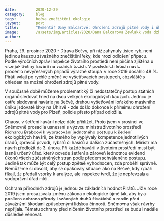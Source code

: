 ```yaml
---
date:         2020-12-29
category:     blog
tags:         bečva znečištění ekologie
layout:       post
title:        "Komentář Dany Balcarové: Ohrožení zdrojů pitné vody i úhyn tisíců ryb kvůli znečištění řek: Viníci stále unikají, Piráti chtějí lepší postupy ve vyšetřování"
image:        /assets/img/articles/2020/Dana Balcarova Zewlakk voda dzban.jpg
author:       
---
```


Praha, 29. prosince 2020 - Otrava Bečvy, při níž zahynuly tisíce ryb, není jedinou kauzou závažného znečištění řeky, kde hrozí odložení případu. Podle výročních zpráv Inspekce životního prostředí není příčina zjištěna u více jak třetiny havárií na vodních tocích. V posledních letech navíc procento nevyřešených případů výrazně stoupá, v roce 2019 dosáhlo 48 %. Piráti volají po rychlé změně ve vyšetřovacích postupech, obzvláště s ohledem na možné ohrožení zdrojů pitné vody.


V současné době můžeme problematický či nedostatečný postup státních orgánů sledovat hned na dvou velkých ekologických kauzách. Jednou je ostře sledovaná havárie na Bečvě, druhou vyšetřování loňského masivního úniku jedovaté látky na Úhlavě - zde došlo dokonce k přímému ohrožení zdrojů pitné vody pro Plzeň, policie přesto případ odložila. 


Chaosu v šetření havárií nelze dále přihlížet. Proto jsem v prosinci ve Sněmovně prosadila usnesení s výzvou ministru životního prostředí Richardu Brabcovi k vypracování jednotného postupu k šetření ekologických havárií, ze kterého by vyplývaly kompetence jednotlivých úřadů, správců povodí, rybářů či hasičů a dalších zúčastněných. Ministr má návrh předložit do 3. února. Při každé havárii v životním prostředí musí být jasně určený úřad, který povede šetření a zároveň jednotnou evidenci úkonů všech zúčastněných stran podle předem schváleného postupu. Jedině tak může být celý postup zpětně vyhodnocen, zda proběhl správně. Nemůžeme si dovolit, aby se opakovaly situace jako na Bečvě, kdy rybáři říkají, že předali vzorky k analýze, ale inspekce tvrdí, že je nepřevzala a vodoprávní úřad mlčí.



Ochrana přírodních zdrojů je jednou ze základních hodnot Pirátů. Již v roce 2019 jsem prosazovala změnu zákona o ekologické újmě tak, aby byla posílena ochrana přírody i vzácných druhů živočichů a rostlin před závažnými škodami způsobenými lidskou činností. Sněmovna však návrhy nepřijala. Tématu ochrany před ničením životního prostředí se budu i nadále důsledně věnovat.
